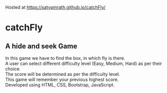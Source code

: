 Hosted at https://satyamrath.github.io/catchFly/

# catchFly

## A hide and seek Game

In this game we have to find the box, in which fly is there. <br />
A user can select different difficulty level (Easy, Medium, Hard) as per their choice. <br />
The score will be determined as per the difficulty level. <br />
This game will remember your previous highest score. <br />
Developed using HTML, CSS, Bootstrap, JavaScript. <br />
